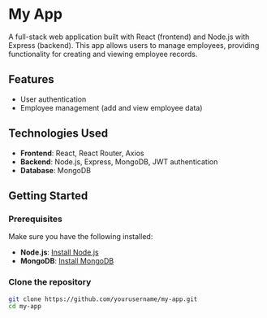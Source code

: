 # My App

A full-stack web application built with React (frontend) and Node.js with Express (backend). This app allows users to manage employees, providing functionality for creating and viewing employee records.

## Features

- User authentication
- Employee management (add and view employee data)

## Technologies Used

- **Frontend**: React, React Router, Axios
- **Backend**: Node.js, Express, MongoDB, JWT authentication
- **Database**: MongoDB

## Getting Started

### Prerequisites

Make sure you have the following installed:

- **Node.js**: [Install Node.js](https://nodejs.org/)
- **MongoDB**: [Install MongoDB](https://www.mongodb.com/try/download/community)

### Clone the repository

```bash
git clone https://github.com/yourusername/my-app.git
cd my-app
